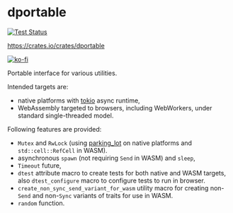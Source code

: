 # dportable

[![Test Status](https://github.com/zduny/dportable/actions/workflows/rust.yml/badge.svg)](https://github.com/zduny/dportable/actions)

https://crates.io/crates/dportable

[![ko-fi](https://ko-fi.com/img/githubbutton_sm.svg)](https://ko-fi.com/O5O31JYZ4)

Portable interface for various utilities.

Intended targets are:
 - native platforms with [tokio](https://docs.rs/tokio/latest/tokio/) async runtime,
 - WebAssembly targeted to browsers, including WebWorkers,
   under standard single-threaded model.

Following features are provided:
 - `Mutex` and `RwLock` (using [parking_lot](https://docs.rs/parking_lot/latest/parking_lot/) on native platforms and `std::cell::RefCell` in WASM).  
 - asynchronous `spawn` (not requiring `Send` in WASM) and `sleep`,
 - `Timeout` future,
 - `dtest` attribute macro to create tests for both
    native and WASM targets, also `dtest_configure`
    macro to configure tests to run in browser.
 - `create_non_sync_send_variant_for_wasm` utility macro for creating
    non-`Send` and non-`Sync` variants of traits for use in WASM.
 - `random` function.
